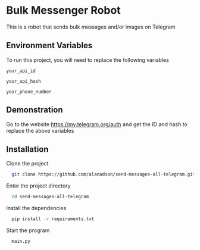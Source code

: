 # Bulk Messenger Robot

This is a robot that sends bulk messages and/or images on Telegram

## Environment Variables

To run this project, you will need to replace the following variables

`your_api_id`

`your_api_hash`

`your_phone_number`

## Demonstration

Go to the website https://my.telegram.org/auth and get the ID and hash to replace the above variables

## Installation

Clone the project

```bash
  git clone https://github.com/alanadson/send-messages-all-telegram.git
```

Enter the project directory

```bash
  cd send-messages-all-telegram
```

Install the dependencies

```bash
  pip install -r requirements.txt
```

Start the program

```bash
  main.py
```

